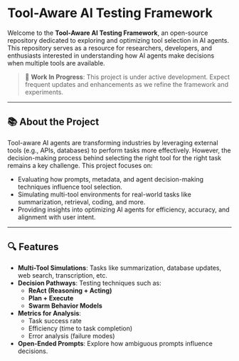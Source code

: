 # Tool-Aware AI Testing Framework

Welcome to the **Tool-Aware AI Testing Framework**, an open-source repository dedicated to exploring and optimizing tool selection in AI agents. This repository serves as a resource for researchers, developers, and enthusiasts interested in understanding how AI agents make decisions when multiple tools are available.

> 🚧 **Work In Progress**: This project is under active development. Expect frequent updates and enhancements as we refine the framework and experiments.

---

## 📚 About the Project

Tool-aware AI agents are transforming industries by leveraging external tools (e.g., APIs, databases) to perform tasks more effectively. However, the decision-making process behind selecting the right tool for the right task remains a key challenge. This project focuses on:

- Evaluating how prompts, metadata, and agent decision-making techniques influence tool selection.
- Simulating multi-tool environments for real-world tasks like summarization, retrieval, coding, and more.
- Providing insights into optimizing AI agents for efficiency, accuracy, and alignment with user intent.

---

## 🔍 Features

- **Multi-Tool Simulations**: Tasks like summarization, database updates, web search, transcription, etc.
- **Decision Pathways**: Testing techniques such as:
  - **ReAct (Reasoning + Acting)**
  - **Plan + Execute**
  - **Swarm Behavior Models**
- **Metrics for Analysis**:
  - Task success rate
  - Efficiency (time to task completion)
  - Error analysis (failure modes)
- **Open-Ended Prompts**: Explore how ambiguous prompts influence decisions.

